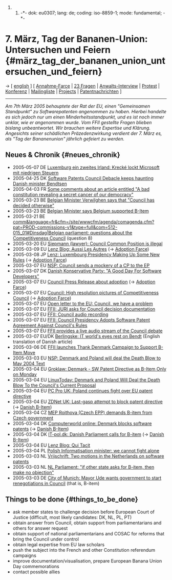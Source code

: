 1.  1.  -\*- dok: eu0307; lang: de; coding: iso-8859-1; mode:
        fundamental; -\*-

# 7. März, Tag der Bananen-Union: Untersuchen und Feiern {#märz_tag_der_bananen_union_untersuchen_und_feiern}

-\> \[ [ english](Eu0307En "wikilink") \] \[ [
Annahme-Farce](Cons050307De "wikilink") \| [ 23
Fragen](LtrFfiiCons050308De "wikilink") \| [
Anwalts-Interview](Siepmann050320De "wikilink") \| [
Protest](Eu0307DemoEn "wikilink") \| [ Konferenz](Konf0506De "wikilink")
\|
[Mailingliste](http://lists.ffii.org/mailman/listinfo/eu0307/ "wikilink")
\| [ Projects](FfiiprojDe "wikilink") \| [
Patentnachrichten](SwpatcninoDe "wikilink") \]

------------------------------------------------------------------------

*Am 7th März 2005 behauptete der Rat der EU, einen \"Gemeinsamen
Standpunkt\" zu Softwarepatenten angenommen zu haben. Hierbei handelte
es sich jedoch nur um einen Minderheitsstandpunkt, und es ist noch immer
unklar, wie er angenommen wurde. Vom FFII gestellte Fragen blieben
bislang unbeantwortet. Wir brauchen weitere Expertise und Klärung.
Angesichts seiner schädlichen Präzedenzwirkung verdient der 7. März es,
als \"Tag der Bananenunion\" jährlich gefeiert zu werden.*

## Neues & Chronik {#neues_chronik}

-   2005-05-07 DE [ Luxemburg ein zweites Irland: Krecké lockt Microsoft
    mit niedrigen Steuern](Krecke0504De "wikilink")
-   2005-04-25 DK [ Software Patents Council Debacle keeps haunting
    Danish minister Bendtsen](Bendtsen050425En "wikilink")
-   2005-04-03 FR [ Some comments about an article entitled \"A bad
    constitution revealing a secret cancer of our
    democracy\"](Chouard050403Fr "wikilink")
-   2005-03-23 BE [ Belgian Minister Verwilghen says that \"Council has
    decided otherwise\"](Verwilghen050322En "wikilink")
-   2005-03-23 BE [ Belgian Minister says Belgium supported
    B-Item](Verwilghen050310En "wikilink")
-   2005-03-21 BE
    [comm&language=fr&cfm=/site/wwwcfm/agenda/comagenda.cfm?pat=PROD-commissions-v1&type=full&com=512-015_01#Dinsdag\|Belgian
    parliament: questions about the Competitiveness
    Council](http://www.lachambre.be/kvvcr/showpage.cfm?section= "wikilink")
    (question 8)
-   2005-03-20 EU [ Siepmann (lawyer): Council Common Position is
    illegal](Siepmann050320En "wikilink")
-   2005-03-09 EU [Lenz Blog: Aussi Les
    Autres](http://k.lenz.name/wordpress/index.php?p=27 "wikilink") (-\>
    [ Adoption Farce](Cons050307En "wikilink"))
-   2005-03-08 JP [Lenz: Luxembourg Presidency Making Up Some New
    Rules](http://k.lenz.name/wordpress/index.php?p=26 "wikilink") (-\>
    [ Adoption Farce](Cons050307En "wikilink"))
-   2005-03-07 EU [NSP: Council sends a mockery of a CP to the
    EP](http://www.nosoftwarepatents.com/phpBB2/viewtopic.php?t=439 "wikilink")
-   2005-03-07 DK [ Danish Konservative Party: \"A Good Day For Software
    Developers\"](BendtGitte050307En "wikilink")
-   2005-03-07 EU [Council Press Release about
    adoption](http://ue.eu.int/ueDocs/cms_Data/docs/pressData/en/misc/84021.pdf "wikilink")
    (-\> [ Adoption Farce](Cons050307En "wikilink"))
-   2005-03-07 EU [Council: High resolution pictures of Competitiveness
    Council](http://ue.eu.int/cms3_applications/Applications/newsRoom/GalleryViewer.asp?command=VIEW&BID=88=07/03/2005&rubrique=188&LANG=1 "wikilink")
    (-\> [ Adoption Farce](Cons050307En "wikilink"))
-   2005-03-07 EU [ Open letter to the EU: Council, we have a
    problem](OpenLtr050307En "wikilink")
-   2005-03-07 EU [ FFII: JURI asks for Council decision
    documentation](Juri050307En "wikilink")
-   2005-03-07 EU [FFII: Council audio
    recording](http://media.ffii.org/Council050307/ "wikilink")
-   2005-03-07 EU [ FFII: Council Presidency Adopts Software Patent
    Agreement Against Council\'s Rules](Cons050307En "wikilink")
-   2005-03-07 EU [ FFII provides a live audio stream of the Council
    debate](Stream050307En "wikilink")
-   2005-03-07 EU/DK [ Berlingske: IT world\'s eyes rest on
    Bendt](Berlingske050307En "wikilink") (English translation of Danish
    article)
-   2005-03-06 DE [ FFII launches Thank Denmark Campaign to Support
    B-Item Move](LtrCons0503En "wikilink")
-   2005-03-03 EU [NSP: Denmark and Poland will deal the Death Blow to
    May 2004
    Text](http://www.nosoftwarepatents.com/phpBB2/viewtopic.php?t=428 "wikilink")
-   2005-03-04 EU [Groklaw: Denmark - SW Patent Directive as B-Item Only
    on
    Monday](http://www.groklaw.net/article.php?story=20050304154900524 "wikilink")
-   2005-03-04 EU [LinuxToday: Denmark and Poland Will Deal the Death
    Blow To the Council\'s Current
    Proposal](http://linuxtoday.com/infrastructure/2005030402726NWLL "wikilink")
-   2005-03-04 EU [PC Pro UK: Poland continues fight over EU patent
    directive](http://www.pcpro.co.uk/news/70075/poland-continues-fight-over-eu-patent-directive.html "wikilink")
-   2005-03-04 EU [ZDNet UK: Last-gasp attempt to block patent
    directive](http://news.zdnet.co.uk/business/legal/0,39020651,39190297,00.htm "wikilink")
    (-\> [ Danish B-Item](Dkparl050304En "wikilink"))
-   2005-03-04 CZ [ MEP Roithova (Czech EPP) demands B-item from Czech
    government](Roithova050304En "wikilink")
-   2005-03-04 DK [Computerworld online: Denmark blocks software
    patents](http://www.computerworld.dk/Default.asp?Mode=2&ArticleID=27346 "wikilink")
    (-\> [ Danish B-Item](Dkparl050304En "wikilink"))
-   2005-03-04 DK [IT-pol.dk: Danish Parliament calls for
    B-item](http://itpol.dk/bpunkt2005 "wikilink") (-\> [ Danish
    B-Item](Dkparl050304En "wikilink"))
-   2005-03-04 EU [Lenz Blog: Qui
    Tacit](http://k.lenz.name/LB/archives/000996.html "wikilink")
-   2005-03-04 PL [ Polish Informatisation minister: we cannot fight
    alone](Kleiber050304En "wikilink")
-   2005-03-03 NL [Vrijschrift: Two motions in the Netherlands on
    software
    patents](http://wiki.vrijschrift.nl/Motions050303 "wikilink")
-   2005-03-03 NL [ NL Parliament: \"if other state asks for B-item,
    then make no objection\"](Nl050303En "wikilink")
-   2005-03-03 DE [ City of Munich: Mayor Ude wants government to start
    renegotiations in Council](Muenchen050303En "wikilink") (that is,
    B-item)

## Things to be done {#things_to_be_done}

-   ask member states to challenge decision before European Court of
    Justice (difficult, most likely candidates: DK, NL, PL, PT)
-   obtain answer from Council, obtain support from parliamentarians and
    others for answer request
-   obtain support of national parliamentarians and COSAC for reforms
    that bring the Council under control
-   obtain legal expertise from EU law scholars
-   push the subject into the French and other Constitution referendum
    campaigns
-   improve documentation/visualisation, prepare European Banana Union
    Day commemorations
-   contact possible allies
